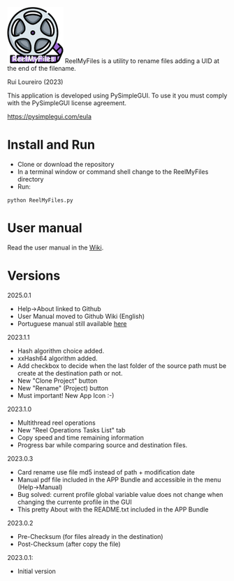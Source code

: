 <img title="ReelMyFiles" alt="Logo" src="/images/app-icon.png">
ReelMyFiles is a utility to rename files adding a UID at the end of the filename.

Rui Loureiro (2023)

This application is developed using PySimpleGUI. To use it you must comply with the PySimpleGUI license agreement.

https://pysimplegui.com/eula

# Install and Run
* Clone or download the repository
* In a terminal window or command shell change to the ReelMyFiles directory
* Run:
```
python ReelMyFiles.py
```
# User manual

Read the user manual in the [Wiki](https://github.com/c0ntact0/REEL_MY_FILES/wiki).


# Versions
2025.0.1
- Help->About linked to Github
- User Manual moved to Github Wiki (English)
- Portuguese manual still available [here](https://github.com/c0ntact0/REEL_MY_FILES/blob/main/manual/ReelMyFilesManual_pt.pdf)

2023.1.1
- Hash algorithm choice added.
- xxHash64 algorithm added.
- Add checkbox to decide when the last folder of the source path must be create at the destination path or not.
- New "Clone Project" button
- New "Rename" (Project) button
- Must important! New App Icon :-)

2023.1.0
- Multithread reel operations
- New "Reel Operations Tasks List" tab
- Copy speed and time remaining information
- Progress bar while comparing source and destination files.

2023.0.3
- Card rename use file md5 instead of path + modification date
- Manual pdf file included in the APP Bundle and accessible in the menu (Help->Manual) 
- Bug solved: current profile global variable value does not change when changing the currente profile in the GUI
- This pretty About with the README.txt included in the APP Bundle

2023.0.2
- Pre-Checksum (for files already in the destination)
- Post-Checksum (after copy the file)

2023.0.1:
- Initial version

